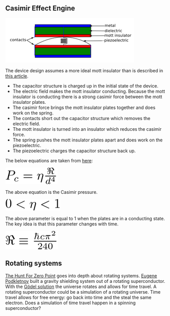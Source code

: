 ## Casimir Effect Engine

![Casimir Effect Engine](casimir_effect_engine.png?raw=true)

The device design assumes a more ideal mott insulator than is described in [this article]( http://physicsworld.com/cws/article/news/2012/jul/25/prototype-mott-transistor-developed).

* The capacitor structure is charged up in the initial state of the device.
* The electric field makes the mott insulator conducting. Because the mott insulator is conducting there is a strong casimir force between the mott insulator plates.
* The casimir force brings the mott insulator plates together and does work on the spring.
* The contacts short out the capacitor structure which removes the electric field.
* The mott insulator is turned into an insulator which reduces the casimir force.
* The spring pushes the mott insulator plates apart and does work on the piezoelectric.
* The piezoelectric charges the capacitor structure back up.

The below equations are taken from [here](http://www.quantumfields.com/IEEEJMEMSACO.pdf):

![eq 1](eq01.png?raw=true)

The above equation is the Casimir pressure.

![eq 2](eq02.png?raw=true)

The above parameter is equal to 1 when the plates are in a conducting state. The key idea is that this parameter changes with time.

![eq 2](eq03.png?raw=true)

## Rotating systems

[The Hunt For Zero Point](https://books.google.com/books?id=b97ahFqu_U4C&lpg=PP1&pg=PP1#v=onepage&q&f=false) goes into depth about rotating systems. [Eugene Podkletnov](https://en.wikipedia.org/wiki/Eugene_Podkletnov) built a gravity shielding system out of a rotating superconductor. With the [G&ouml;del solution](https://en.wikipedia.org/wiki/G%C3%B6del_metric) the universe rotates and allows for time travel. A rotating superconductor could be a simulation of a rotating universe. Time travel allows for free energy: go back into time and the steal the same electron. Does a simulation of time travel happen in a spinning superconductor?
